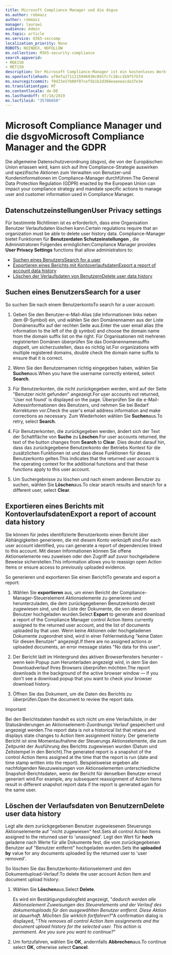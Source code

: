 ```yaml
---
title: Microsoft Compliance Manager und die dsgvo
ms.author: robmazz
author: robmazz
manager: laurawi
audience: Admin
ms.topic: article
ms.service: O365-seccomp
localization_priority: None
ROBOTS: NOINDEX, NOFOLLOW
ms.collection: M365-security-compliance
search.appverid:
- MOE150
- MET150
description: Der Microsoft Compliance-Manager ist ein kostenloses Workflow basiertes Risiko Bewertungstool im Microsoft-Dienst Vertrauensstellungs Portal. Mit dem Compliance-Manager können Sie behördliche Compliance-Aktivitäten im Zusammenhang mit Microsoft Cloud Services nachverfolgen, zuweisen und überprüfen.
ms.openlocfilehash: af0efa2711215946930c091fc7c38cc1b9f575fd
ms.sourcegitcommit: f0d23e57b00f07cef5b1b2d366eaeeeacda37e3e
ms.translationtype: MT
ms.contentlocale: de-DE
ms.lasthandoff: 07/18/2019
ms.locfileid: "35786650"
---
```

# <a name="microsoft-compliance-manager-and-the-gdpr"></a><span data-ttu-id="0b494-104">Microsoft Compliance Manager und die dsgvo</span><span class="sxs-lookup"><span data-stu-id="0b494-104">Microsoft Compliance Manager and the GDPR</span></span>

<span data-ttu-id="0b494-105">Die allgemeine Datenschutzverordnung (dsgvo), die von der Europäischen Union erlassen wird, kann sich auf Ihre Compliance-Strategie auswirken und spezifische Aktionen zum Verwalten von Benutzer-und Kundeninformationen im Compliance-Manager durchführen.</span><span class="sxs-lookup"><span data-stu-id="0b494-105">The General Data Protection Regulation (GDPR) enacted by the European Union can impact your compliance strategy and mandate specific actions to manage user and customer information used in Compliance Manager.</span></span>

## <a name="user-privacy-settings"></a><span data-ttu-id="0b494-106">Datenschutzeinstellungen</span><span class="sxs-lookup"><span data-stu-id="0b494-106">User Privacy settings</span></span>

<span data-ttu-id="0b494-107">Für bestimmte Richtlinien ist es erforderlich, dass eine Organisation Benutzer Verlaufsdaten löschen kann.</span><span class="sxs-lookup"><span data-stu-id="0b494-107">Certain regulations require that an organization must be able to delete user history data.</span></span> <span data-ttu-id="0b494-108">Compliance-Manager bietet Funktionen für **Benutzerdaten Schutzeinstellungen** , die Administratoren Folgendes ermöglichen:</span><span class="sxs-lookup"><span data-stu-id="0b494-108">Compliance Manager provides **User Privacy Settings** functions that allow administrators to:</span></span>
  
- [<span data-ttu-id="0b494-109">Suchen eines Benutzers</span><span class="sxs-lookup"><span data-stu-id="0b494-109">Search for a user</span></span>](#search-for-a-user)
- [<span data-ttu-id="0b494-110">Exportieren eines Berichts mit Kontoverlaufsdaten</span><span class="sxs-lookup"><span data-stu-id="0b494-110">Export a report of account data history</span></span>](#export-a-report-of-account-data-history)
- [<span data-ttu-id="0b494-111">Löschen der Verlaufsdaten von Benutzern</span><span class="sxs-lookup"><span data-stu-id="0b494-111">Delete user data history</span></span>](#delete-user-data-history)
  
## <a name="search-for-a-user"></a><span data-ttu-id="0b494-112">Suchen eines Benutzers</span><span class="sxs-lookup"><span data-stu-id="0b494-112">Search for a user</span></span>

<span data-ttu-id="0b494-113">So suchen Sie nach einem Benutzerkonto</span><span class="sxs-lookup"><span data-stu-id="0b494-113">To search for a user account:</span></span>
  
1. <span data-ttu-id="0b494-114">Geben Sie den Benutzer-e-Mail-Alias (die Informationen links neben dem @-Symbol) ein, und wählen Sie den Domänennamen aus der Liste Domänensuffix auf der rechten Seite aus.</span><span class="sxs-lookup"><span data-stu-id="0b494-114">Enter the user email alias (the information to the left of the @ symbol) and choose the domain name from the  domain suffix list on the right.</span></span> <span data-ttu-id="0b494-115">Für Organisationen mit mehreren registrierten Domänen überprüfen Sie das Domänennamensuffix doppelt, um sicherzustellen, dass es richtig ist.</span><span class="sxs-lookup"><span data-stu-id="0b494-115">For organizations with multiple registered domains, double check the domain name suffix to ensure that it is correct.</span></span>

2. <span data-ttu-id="0b494-116">Wenn Sie den Benutzernamen richtig eingegeben haben, wählen Sie **Suchen**aus.</span><span class="sxs-lookup"><span data-stu-id="0b494-116">When you have the username correctly entered, select **Search**.</span></span>

3. <span data-ttu-id="0b494-117">Für Benutzerkonten, die nicht zurückgegeben werden, wird auf der Seite "Benutzer nicht gefunden" angezeigt.</span><span class="sxs-lookup"><span data-stu-id="0b494-117">For user accounts not returned, 'User not found' is displayed on the page.</span></span> <span data-ttu-id="0b494-118">Überprüfen Sie die e-Mail-Adressinformationen des Benutzers, und nehmen Sie bei Bedarf Korrekturen vor.</span><span class="sxs-lookup"><span data-stu-id="0b494-118">Check the user's email address information and make corrections as necessary.</span></span> <span data-ttu-id="0b494-119">Zum Wiederholen wählen Sie **Suchen**aus.</span><span class="sxs-lookup"><span data-stu-id="0b494-119">To retry, select **Search**.</span></span>

4. <span data-ttu-id="0b494-120">Für Benutzerkonten, die zurückgegeben werden, ändert sich der Text der Schaltfläche von **Suche** zu **Löschen**.</span><span class="sxs-lookup"><span data-stu-id="0b494-120">For user accounts returned, the text of the button changes from **Search** to **Clear**.</span></span> <span data-ttu-id="0b494-121">Dies deutet darauf hin, dass das zurückgegebene Benutzerkonto der Betriebs Kontext für die zusätzlichen Funktionen ist und dass diese Funktionen für dieses Benutzerkonto gelten.</span><span class="sxs-lookup"><span data-stu-id="0b494-121">This indicates that the returned user account is the operating context for the additional functions and that these functions apply to this user account.</span></span>

5. <span data-ttu-id="0b494-122">Um Suchergebnisse zu löschen und nach einem anderen Benutzer zu suchen, wählen Sie **Löschen**aus.</span><span class="sxs-lookup"><span data-stu-id="0b494-122">To clear search results and search for a different user, select **Clear**.</span></span>

## <a name="export-a-report-of-account-data-history"></a><span data-ttu-id="0b494-123">Exportieren eines Berichts mit Kontoverlaufsdaten</span><span class="sxs-lookup"><span data-stu-id="0b494-123">Export a report of account data history</span></span>

<span data-ttu-id="0b494-124">Sie können für jedes identifizierte Benutzerkonto einen Bericht über Abhängigkeiten generieren, die mit diesem Konto verknüpft sind.</span><span class="sxs-lookup"><span data-stu-id="0b494-124">For each user account identified, you can generate a report of dependencies linked to this account.</span></span> <span data-ttu-id="0b494-125">Mit diesen Informationen können Sie offene Aktionselemente neu zuweisen oder den Zugriff auf zuvor hochgeladene Beweise sicherstellen.</span><span class="sxs-lookup"><span data-stu-id="0b494-125">This information allows you to reassign open Action Items or ensure access to previously uploaded evidence.</span></span>
  
 <span data-ttu-id="0b494-126">So generieren und exportieren Sie einen Bericht</span><span class="sxs-lookup"><span data-stu-id="0b494-126">To generate and export a report:</span></span>
  
1. <span data-ttu-id="0b494-127">Wählen Sie **exportieren** aus, um einen Bericht der Compliance-Manager-Steuerelement Aktionselemente zu generieren und herunterzuladen, die dem zurückgegebenen Benutzerkonto derzeit zugewiesen sind, und die Liste der Dokumente, die von diesem Benutzer hochgeladen wurden.</span><span class="sxs-lookup"><span data-stu-id="0b494-127">Select **Export** to generate and download a report of the Compliance Manager control Action Items currently assigned to the returned user account, and the list of documents uploaded by that user.</span></span> <span data-ttu-id="0b494-128">Wenn keine Aktionen oder hochgeladenen Dokumente zugeordnet sind, wird in einer Fehlermeldung "keine Daten für diesen Benutzer" angezeigt.</span><span class="sxs-lookup"><span data-stu-id="0b494-128">If there are no assigned actions or uploaded documents, an error message states "No data for this user".</span></span>

2. <span data-ttu-id="0b494-129">Der Bericht lädt im Hintergrund des aktiven Browserfensters herunter – wenn kein Popup zum Herunterladen angezeigt wird, in dem Sie den Downloadverlauf Ihres Browsers überprüfen möchten.</span><span class="sxs-lookup"><span data-stu-id="0b494-129">The report downloads in the background of the active browser window — if you don't see a download popup that you want to check your browser download history.</span></span>

3. <span data-ttu-id="0b494-130">Öffnen Sie das Dokument, um die Daten des Berichts zu überprüfen.</span><span class="sxs-lookup"><span data-stu-id="0b494-130">Open the document to review the report data.</span></span>

> [!IMPORTANT]
> <span data-ttu-id="0b494-131">Bei den Berichtsdaten handelt es sich nicht um eine Verlaufsliste, in der Statusänderungen an Aktionselement-Zuordnungs Verlauf gespeichert und angezeigt werden.</span><span class="sxs-lookup"><span data-stu-id="0b494-131">The report data is not a historical list that retains and displays state changes to Action Item assignment history.</span></span> <span data-ttu-id="0b494-132">Der generierte Bericht ist eine Momentaufnahme der Steuerungs Aktionselemente, die zum Zeitpunkt der Ausführung des Berichts zugewiesen wurden (Datum und Zeitstempel in den Bericht).</span><span class="sxs-lookup"><span data-stu-id="0b494-132">The generated report is a snapshot of the control Action Items assigned at the time that the report is run (date and time stamp written into the report).</span></span> <span data-ttu-id="0b494-133">Beispielsweise ergeben alle nachfolgenden Neuzuweisungen von Aktionselementen unterschiedliche Snapshot-Berichtsdaten, wenn der Bericht für denselben Benutzer erneut generiert wird.</span><span class="sxs-lookup"><span data-stu-id="0b494-133">For example, any subsequent reassignment of Action Items result in different snapshot report data if the report is generated again for the same user.</span></span>
  
## <a name="delete-user-data-history"></a><span data-ttu-id="0b494-134">Löschen der Verlaufsdaten von Benutzern</span><span class="sxs-lookup"><span data-stu-id="0b494-134">Delete user data history</span></span>

<span data-ttu-id="0b494-135">Legt alle dem zurückgegebenen Benutzer zugewiesenen Steuerungs Aktionselemente auf "nicht zugewiesen" fest.</span><span class="sxs-lookup"><span data-stu-id="0b494-135">Sets all control Action Items assigned to the returned user to 'unassigned'.</span></span> <span data-ttu-id="0b494-136">Legt den Wert für **hoch** geladene nach Werte für alle Dokumente fest, die vom zurückgegebenen Benutzer auf "Benutzer entfernt" hochgeladen wurden.</span><span class="sxs-lookup"><span data-stu-id="0b494-136">Sets the **uploaded by** value for any documents uploaded by the returned user to 'user removed'.</span></span>
  
<span data-ttu-id="0b494-137">So löschen Sie das Benutzerkonto-Aktionselement und den Dokumentupload-Verlauf:</span><span class="sxs-lookup"><span data-stu-id="0b494-137">To delete the user account Action Item and document upload history:</span></span>
  
1. <span data-ttu-id="0b494-138">Wählen Sie **Löschen**aus.</span><span class="sxs-lookup"><span data-stu-id="0b494-138">Select **Delete**.</span></span>

    <span data-ttu-id="0b494-139">Es wird ein Bestätigungsdialogfeld angezeigt, "*dadurch werden alle Aktionselement Zuweisungen des Steuerelements und der Verlauf des dokumentuploads für den ausgewählten Benutzer entfernt. Diese Aktion ist dauerhaft. Möchten Sie wirklich fortfahren?*"</span><span class="sxs-lookup"><span data-stu-id="0b494-139">A confirmation dialog is displayed, "*This removes all control Action Item assignments and the document upload history for the selected user. This action is permanent. Are you sure you want to continue?*"</span></span>

2. <span data-ttu-id="0b494-140">Um fortzufahren, wählen Sie **OK**, andernfalls **Abbrechen**aus.</span><span class="sxs-lookup"><span data-stu-id="0b494-140">To continue select **OK**, otherwise select **Cancel**.</span></span>
